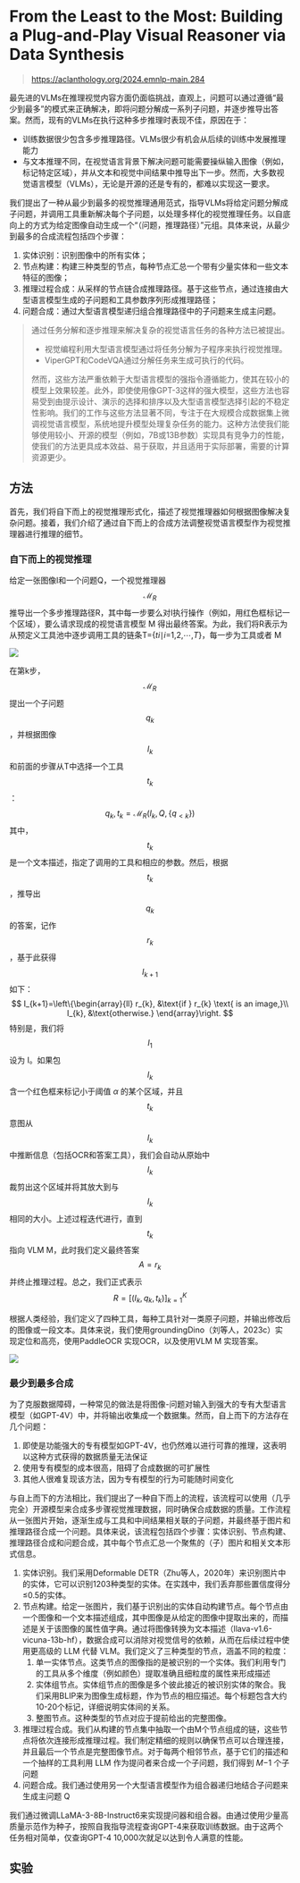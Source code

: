 # From the Least to the Most: Building a Plug-and-Play Visual Reasoner via Data Synthesis

> https://aclanthology.org/2024.emnlp-main.284

最先进的VLMs在推理视觉内容方面仍面临挑战，直观上，问题可以通过遵循“最少到最多”的模式来正确解决，即将问题分解成一系列子问题，并逐步推导出答案。然而，现有的VLMs在执行这种多步推理时表现不佳，原因在于：

- 训练数据很少包含多步推理路径。VLMs很少有机会从后续的训练中发展推理能力
- 与文本推理不同，在视觉语言背景下解决问题可能需要操纵输入图像（例如，标记特定区域），并从文本和视觉中间结果中推导出下一步。然而，大多数视觉语言模型（VLMs），无论是开源的还是专有的，都难以实现这一要求。

我们提出了一种从最少到最多的视觉推理通用范式，指导VLMs将给定问题分解成子问题，并调用工具重新解决每个子问题，以处理多样化的视觉推理任务。以自底向上的方式为给定图像自动生成一个“（问题，推理路径）”元组。具体来说，从最少到最多的合成流程包括四个步骤：

1. 实体识别：识别图像中的所有实体；
2. 节点构建：构建三种类型的节点，每种节点汇总一个带有少量实体和一些文本特征的图像；
3. 推理过程合成：从采样的节点链合成推理路径。基于这些节点，通过连接由大型语言模型生成的子问题和工具参数序列形成推理路径；
4. 问题合成：通过大型语言模型递归组合推理路径中的子问题来生成主问题。

> 通过任务分解和逐步推理来解决复杂的视觉语言任务的各种方法已被提出。
>
> - 视觉编程利用大型语言模型通过将任务分解为子程序来执行视觉推理。
> - ViperGPT和CodeVQA通过分解任务来生成可执行的代码。
>
> 然而，这些方法严重依赖于大型语言模型的强指令遵循能力，使其在较小的模型上效果较差。此外，即使使用像GPT-3这样的强大模型，这些方法也容易受到由提示设计、演示的选择和排序以及大型语言模型选择引起的不稳定性影响。我们的工作与这些方法显著不同，专注于在大规模合成数据集上微调视觉语言模型，系统地提升模型处理复杂任务的能力。这种方法使我们能够使用较小、开源的模型（例如，7B或13B参数）实现具有竞争力的性能，使我们的方法更具成本效益、易于获取，并且适用于实际部署，需要的计算资源更少。

## 方法

首先，我们将自下而上的视觉推理形式化，描述了视觉推理器如何根据图像解决复杂问题。接着，我们介绍了通过自下而上的合成方法调整视觉语言模型作为视觉推理器进行推理的细节。

### 自下而上的视觉推理

给定一张图像I和一个问题Q，一个视觉推理器 $$\mathcal{M}_R$$ 推导出一个多步推理路径R，其中每一步要么对I执行操作（例如，用红色框标记一个区域），要么请求现成的视觉语言模型 M 得出最终答案。为此，我们将R表示为从预定义工具池中逐步调用工具的链条T={*ti*∣*i*=1,2,⋯,*T*}，每一步为工具或者 M

![](./img/stc1.png)

在第k步， $$\mathcal{M}_R$$ 提出一个子问题 $$q_k$$，并根据图像 $$I_k$$ 和前面的步骤从T中选择一个工具 $$t_k$$：
$$
q_{k},t_{k}=\mathcal{M}_{R}\left(I_{k}, Q,\left\{q_{<k}\right\}\right)
$$
其中，$$t_k$$ 是一个文本描述，指定了调用的工具和相应的参数。然后，根据  $$t_k$$ ，推导出  $$q_k$$ 的答案，记作 $$r_k$$ ，基于此获得 $$I_{k+1}$$ 如下：
$$
I_{k+1}=\left\{\begin{array}{ll}
r_{k}, &\text{if } r_{k} \text{ is an image,}\\
I_{k}, &\text{otherwise.}
\end{array}\right.
$$
特别是，我们将 $$I_1$$ 设为 I。如果包 $$I_k$$ 含一个红色框来标记小于阈值 *α* 的某个区域，并且 $$t_k$$ 意图从 $$I_k$$ 中推断信息（包括OCR和答案工具），我们会自动从原始中 $$I_k$$ 裁剪出这个区域并将其放大到与 $$I_k$$ 相同的大小。上述过程迭代进行，直到 $$t_k$$ 指向 VLM M，此时我们定义最终答案 $$A=r_k$$ 并终止推理过程。总之，我们正式表示  $$R=\left[\left(I_{k}, q_{k},t_{k}\right)\right]_{k=1}^{K}$$

根据人类经验，我们定义了四种工具，每种工具针对一类原子问题，并输出修改后的图像或一段文本。具体来说，我们使用groundingDino（刘等人，2023c）实现定位和高亮，使用PaddleOCR 实现OCR，以及使用VLM M 实现答案。

![](./img/stc2.png)

### 最少到最多合成

为了克服数据障碍，一种常见的做法是将图像-问题对输入到强大的专有大型语言模型（如GPT-4V）中，并将输出收集成一个数据集。然而，自上而下的方法存在几个问题：

1. 即使是功能强大的专有模型如GPT-4V，也仍然难以进行可靠的推理，这表明以这种方式获得的数据质量无法保证
2. 使用专有模型的成本很高，阻碍了合成数据的可扩展性
3. 其他人很难复现该方法，因为专有模型的行为可能随时间变化

与自上而下的方法相比，我们提出了一种自下而上的流程，该流程可以使用（几乎完全）开源模型来合成多步骤视觉推理数据，同时确保合成数据的质量。工作流程从一张图片开始，逐渐生成与工具和中间结果相关联的子问题，并最终基于图片和推理路径合成一个问题。具体来说，该流程包括四个步骤：实体识别、节点构建、推理路径合成和问题合成，其中每个节点汇总一个聚焦的（子）图片和相关文本形式信息。

1. 实体识别。我们采用Deformable DETR（Zhu等人，2020年）来识别图片中的实体，它可以识别1203种类型的实体。在实践中，我们丢弃那些置信度得分≤0.5的实体。
2. 节点构建。给定一张图片，我们基于识别出的实体自动构建节点。每个节点由一个图像和一个文本描述组成，其中图像是从给定的图像中提取出来的，而描述是关于该图像的属性值字典。通过将图像转换为文本描述（llava-v1.6-vicuna-13b-hf），数据合成可以消除对视觉信号的依赖，从而在后续过程中使用更高级的 LLM 代替 VLM。我们定义了三种类型的节点，涵盖不同的粒度：
   1. 单一实体节点。这类节点的图像指的是被识别的一个实体。我们利用专门的工具从多个维度（例如颜色）提取准确且细粒度的属性来形成描述
   2. 实体组节点。实体组节点的图像是多个彼此接近的被识别实体的聚合。我们采用BLIP来为图像生成标题，作为节点的相应描述。每个标题包含大约10-20个标记，详细说明实体间的关系。
   3. 整图节点。这种类型的节点对应于提前给出的完整图像。
3. 推理过程合成。我们从构建的节点集中抽取一个由M个节点组成的链，这些节点将依次连接形成推理过程。我们制定精细的规则以确保节点可以合理连接，并且最后一个节点是完整图像节点。对于每两个相邻节点，基于它们的描述和一个抽样的工具利用 LLM 作为提问者来合成一个子问题，我们得到 *M*−1 个子问题
4. 问题合成。我们通过使用另一个大型语言模型作为组合器递归地结合子问题来生成主问题 Q

我们通过微调LLaMA-3-8B-Instruct6来实现提问器和组合器。由通过使用少量高质量示范作为种子，按照自我指导流程查询GPT-4来获取训练数据。由于这两个任务相对简单，仅查询GPT-4 10,000次就足以达到令人满意的性能。

## 实验

